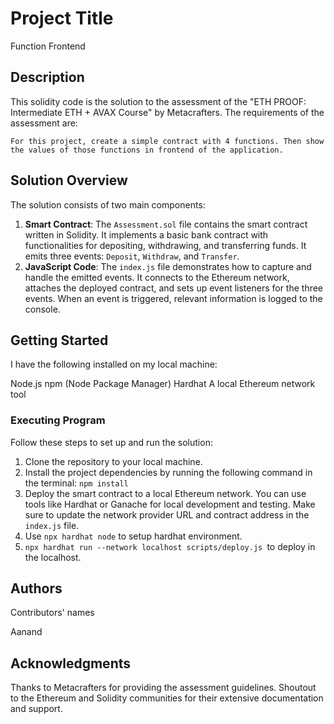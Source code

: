 
# Project Title

Function Frontend

## Description

This solidity code is the solution to the assessment of the "ETH PROOF: Intermediate ETH + AVAX Course" by Metacrafters. The requirements of the assessment are:

    For this project, create a simple contract with 4 functions. Then show the values of those functions in frontend of the application.


## Solution Overview

The solution consists of two main components:

1. **Smart Contract**: The `Assessment.sol` file contains the smart contract written in Solidity. It implements a basic bank contract with functionalities for depositing, withdrawing, and transferring funds. It emits three events: `Deposit`, `Withdraw`, and `Transfer`.
2. **JavaScript Code**: The `index.js` file demonstrates how to capture and handle the emitted events. It connects to the Ethereum network, attaches the deployed contract, and sets up event listeners for the three events. When an event is triggered, relevant information is logged to the console.

## Getting Started
I have the following installed on my local machine:

Node.js
npm (Node Package Manager)
Hardhat
A local Ethereum network tool 

### Executing Program

Follow these steps to set up and run the solution:

1. Clone the repository to your local machine.
2. Install the project dependencies by running the following command in the terminal:
   `npm install`
3. Deploy the smart contract to a local Ethereum network. You can use tools like Hardhat or Ganache for local development and testing. Make sure to update the network provider URL and contract address in the `index.js` file.
4. Use `npx hardhat node` to setup hardhat environment.
5. `npx hardhat run --network localhost scripts/deploy.js `to deploy in the localhost.

## Authors

Contributors' names 

Aanand
## Acknowledgments
Thanks to Metacrafters for providing the assessment guidelines.
Shoutout to the Ethereum and Solidity communities for their extensive documentation and support.
